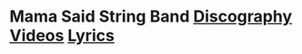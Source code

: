 # Mama Said String Band [Discography](discography/README.md) [Videos](videos/README.md) [Lyrics](lyrics/README.md)
